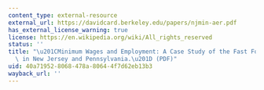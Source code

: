 ```yaml
---
content_type: external-resource
external_url: https://davidcard.berkeley.edu/papers/njmin-aer.pdf
has_external_license_warning: true
license: https://en.wikipedia.org/wiki/All_rights_reserved
status: ''
title: "\u201CMinimum Wages and Employment: A Case Study of the Fast Food Industry\
  \ in New Jersey and Pennsylvania.\u201D (PDF)"
uid: 40a71952-8068-478a-8064-4f7d62eb13b3
wayback_url: ''
---
```

